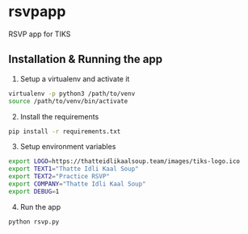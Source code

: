 # rsvpapp

RSVP app for TIKS

## Installation & Running the app

1. Setup a virtualenv and activate it

```sh
virtualenv -p python3 /path/to/venv
source /path/to/venv/bin/activate
```

2. Install the requirements

```sh
pip install -r requirements.txt
```

3. Setup environment variables

```sh
export LOGO=https://thatteidlikaalsoup.team/images/tiks-logo.ico
export TEXT1="Thatte Idli Kaal Soup"
export TEXT2="Practice RSVP"
export COMPANY="Thatte Idli Kaal Soup"
export DEBUG=1
```

4. Run the app

```sh
python rsvp.py
```
